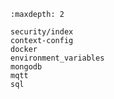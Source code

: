 ```{toctree}
:maxdepth: 2

security/index
context-config
docker
environment_variables
mongodb
mqtt
sql
```